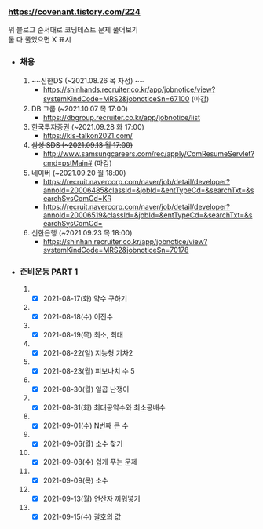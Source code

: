 ### https://covenant.tistory.com/224

위 블로그 순서대로 코딩테스트 문제 풀어보기  
둘 다 풀었으면 X 표시

- ### 채용

  1.  ~~신한DS (~2021.08.26 목 자정) ~~
      - https://shinhands.recruiter.co.kr/app/jobnotice/view?systemKindCode=MRS2&jobnoticeSn=67100 (마감)
  2.  DB 그룹 (~2021.10.07 목 17:00)
      - https://dbgroup.recruiter.co.kr/app/jobnotice/list
  3.  한국투자증권 (~2021.09.28 화 17:00)
      - https://kis-talkon2021.com/
  4.  ~~삼성 SDS (~2021.09.13 월 17:00)~~
      - http://www.samsungcareers.com/rec/apply/ComResumeServlet?cmd=pstMain# (마감)
  5.  네이버 (~2021.09.20 월 18:00)
      - https://recruit.navercorp.com/naver/job/detail/developer?annoId=20006485&classId=&jobId=&entTypeCd=&searchTxt=&searchSysComCd=KR
      - https://recruit.navercorp.com/naver/job/detail/developer?annoId=20006519&classId=&jobId=&entTypeCd=&searchTxt=&searchSysComCd=
  6.  신한은행 (~2021.09.23 목 18:00)
      - https://shinhan.recruiter.co.kr/app/jobnotice/view?systemKindCode=MRS2&jobnoticeSn=70178

- ### 준비운동 PART 1
  1.  - [x] 2021-08-17(화) 약수 구하기
  2.  - [x] 2021-08-18(수) 이진수
  3.  - [x] 2021-08-19(목) 최소, 최대
  4.  - [x] 2021-08-22(일) 지능형 기차2
  5.  - [x] 2021-08-23(월) 피보나치 수 5
  6.  - [x] 2021-08-30(월) 일곱 난쟁이
  7.  - [x] 2021-08-31(화) 최대공약수와 최소공배수
  8.  - [x] 2021-09-01(수) N번째 큰 수
  9.  - [x] 2021-09-06(월) 소수 찾기
  10. - [x] 2021-09-08(수) 쉽게 푸는 문제
  11. - [x] 2021-09-09(목) 소수
  12. - [x] 2021-09-13(월) 연산자 끼워넣기
  13. - [x] 2021-09-15(수) 괄호의 값
